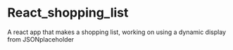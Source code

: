 # React_shopping_list
A react app that makes a shopping list, working on using a dynamic display from JSONplaceholder
